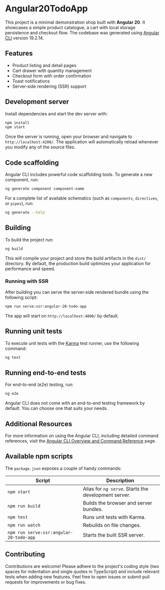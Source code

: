 # Angular20TodoApp

This project is a minimal demonstration shop built with **Angular 20**. It
showcases a simple product catalogue, a cart with local storage persistence and
checkout flow. The codebase was generated using
[Angular CLI](https://github.com/angular/angular-cli) version 19.2.14.

## Features

- Product listing and detail pages
- Cart drawer with quantity management
- Checkout form with order confirmation
- Toast notifications
- Server‑side rendering (SSR) support

## Development server

Install dependencies and start the dev server with:

```bash
npm install
npm start
```

Once the server is running, open your browser and navigate to `http://localhost:4200/`. The application will automatically reload whenever you modify any of the source files.

## Code scaffolding

Angular CLI includes powerful code scaffolding tools. To generate a new component, run:

```bash
ng generate component component-name
```

For a complete list of available schematics (such as `components`, `directives`, or `pipes`), run:

```bash
ng generate --help
```

## Building

To build the project run:

```bash
ng build
```

This will compile your project and store the build artifacts in the `dist/` directory. By default, the production build optimizes your application for performance and speed.

### Running with SSR

After building you can serve the server‑side rendered bundle using the following
script:

```bash
npm run serve:ssr:angular-20-todo-app
```

The app will start on `http://localhost:4000/` by default.

## Running unit tests

To execute unit tests with the [Karma](https://karma-runner.github.io) test runner, use the following command:

```bash
ng test
```

## Running end-to-end tests

For end-to-end (e2e) testing, run:

```bash
ng e2e
```

Angular CLI does not come with an end-to-end testing framework by default. You can choose one that suits your needs.

## Additional Resources

For more information on using the Angular CLI, including detailed command references, visit the [Angular CLI Overview and Command Reference](https://angular.dev/tools/cli) page.

## Available npm scripts

The `package.json` exposes a couple of handy commands:

| Script | Description |
| ------ | ----------- |
| `npm start` | Alias for `ng serve`. Starts the development server. |
| `npm run build` | Builds the browser and server bundles. |
| `npm test` | Runs unit tests with Karma. |
| `npm run watch` | Rebuilds on file changes. |
| `npm run serve:ssr:angular-20-todo-app` | Starts the built SSR server. |

## Contributing

Contributions are welcome! Please adhere to the project's coding style (two
spaces for indentation and single quotes in TypeScript) and include relevant
tests when adding new features. Feel free to open issues or submit pull
requests for improvements or bug fixes.

